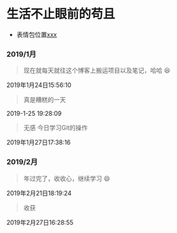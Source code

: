# 生活不止眼前的苟且

- 表情包位置[xxx](https://www.webfx.com/tools/emoji-cheat-sheet/)

### 2019/1月
> 现在就每天就往这个博客上搬运项目以及笔记，哈哈   :laughing:

 2019年1月24日15:56:10

 > 真是糟糕的一天
 
 2019-1-25 19:28:09

 > 无感 今日学习Git的操作

 2019年1月27日17:38:16

### 2019/2月

 > 年过完了，收收心，继续学习 :smile:
 
  2019年2月21日18:19:24

 > 收获

 2019年2月27日16:28:55